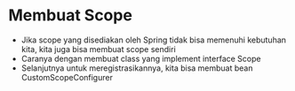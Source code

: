 # Membuat Scope

- Jika scope yang disediakan oleh Spring tidak bisa memenuhi kebutuhan kita, kita juga bisa membuat scope sendiri
- Caranya dengan membuat class yang implement interface Scope
- Selanjutnya untuk meregistrasikannya, kita bisa membuat bean CustomScopeConfigurer

